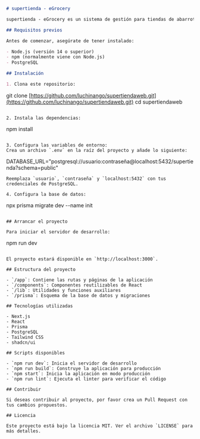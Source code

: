 ```markdown
# supertienda - eGrocery

supertienda - eGrocery es un sistema de gestión para tiendas de abarrotes que permite manejar inventario, ventas, gastos y más.

## Requisitos previos

Antes de comenzar, asegúrate de tener instalado:

- Node.js (versión 14 o superior)
- npm (normalmente viene con Node.js)
- PostgreSQL

## Instalación

1. Clona este repositorio:
```

git clone [https://github.com/luchinango/supertiendaweb.git](https://github.com/luchinango/supertiendaweb.git)
cd supertiendaweb

```plaintext

2. Instala las dependencias:
```

npm install

```plaintext

3. Configura las variables de entorno:
Crea un archivo `.env` en la raíz del proyecto y añade lo siguiente:
```

DATABASE_URL="postgresql://usuario:contraseña@localhost:5432/supertienda?schema=public"

```plaintext
Reemplaza `usuario`, `contraseña` y `localhost:5432` con tus credenciales de PostgreSQL.

4. Configura la base de datos:
```

npx prisma migrate dev --name init

```plaintext

## Arrancar el proyecto

Para iniciar el servidor de desarrollo:

```

npm run dev

```plaintext

El proyecto estará disponible en `http://localhost:3000`.

## Estructura del proyecto

- `/app`: Contiene las rutas y páginas de la aplicación
- `/components`: Componentes reutilizables de React
- `/lib`: Utilidades y funciones auxiliares
- `/prisma`: Esquema de la base de datos y migraciones

## Tecnologías utilizadas

- Next.js
- React
- Prisma
- PostgreSQL
- Tailwind CSS
- shadcn/ui

## Scripts disponibles

- `npm run dev`: Inicia el servidor de desarrollo
- `npm run build`: Construye la aplicación para producción
- `npm start`: Inicia la aplicación en modo producción
- `npm run lint`: Ejecuta el linter para verificar el código

## Contribuir

Si deseas contribuir al proyecto, por favor crea un Pull Request con tus cambios propuestos.

## Licencia

Este proyecto está bajo la licencia MIT. Ver el archivo `LICENSE` para más detalles.